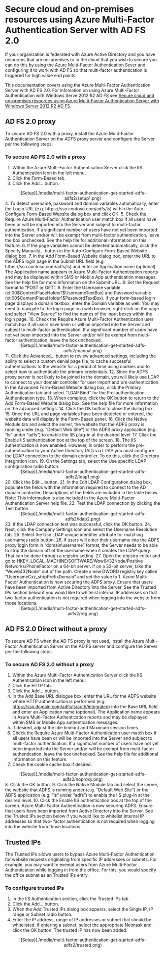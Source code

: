 <properties 
	pageTitle="Secure cloud and on-premises resources using Azure Multi-Factor Authentication Server with AD FS 2.0" 
	description="This is the Azure Multi-Factor authentication page that describes how to get started with Azure MFA and AD FS 2.0." 
	services="multi-factor-authentication" 
	documentationCenter="" 
	authors="billmath" 
	manager="stevenpo" 
	editor="curtland"/>

<tags
	ms.service="multi-factor-authentication"
	ms.date="11/19/2015"
	wacn.date=""/>
# Secure cloud and on-premises resources using Azure Multi-Factor Authentication Server with AD FS 2.0

If your organization is federated with Azure Active Directory and you have resources that are on-premises or in the cloud that you wish to secure you can do this by using the Azure Multi-Factor Authentication Sever and configuring it to work with AD FS so that multi-factor authentication is triggered for high value end points.

This documentation covers using the Azure Multi-Factor Authentication Server with AD FS 2.0.  For infomation on using Azure Multi-Factor Authentication with Windows Serve 2012 R2 AD FS see [Secure cloud and on-premises resources using Azure Multi-Factor Authentication Server with Windows Server 2012 R2 AD FS](/documentation/articles/multi-factor-authentication-get-started-adfs-w2k12).


## AD FS 2.0 proxy
To secure AD FS 2.0 with a proxy, install the Azure Multi-Factor Authentication Server on the ADFS proxy server and configure the Server per the following steps. 

### To secure AD FS 2.0 with a proxy

1. Within the Azure Multi-Factor Authentication Server click the IIS Authentication icon in the left menu.
2. Click the Form-Based tab.
3. Click the Add… button.
<center>![Setup](./media/multi-factor-authentication-get-started-adfs-adfs2/setup1.png)</center>
4. To detect username, password and domain variables automatically, enter the Login URL (e.g. https://sso.contoso.com/adfs/ls) within the Auto-Configure Form-Based Website dialog box and click OK.
5. Check the Require Azure Multi-Factor Authentication user match box if all users have been or will be imported into the Server and subject to multi-factor authentication. If a significant number of users have not yet been imported into the Server and/or will be exempt from multi-factor authentication, leave the box unchecked. See the help file for additional information on this feature.
6. If the page variables cannot be detected automatically, click the Specify Manually… button in the Auto-Configure Form-Based Website dialog box.
7. In the Add Form-Based Website dialog box, enter the URL to the ADFS login page in the Submit URL field (e.g. https://sso.contoso.com/adfs/ls) and enter an Application name (optional). The Application name appears in Azure Multi-Factor Authentication reports and may be displayed within SMS or Mobile App authentication messages. See the help file for more information on the Submit URL.
8. Set the Request format to “POST or GET”.
9. Enter the Username variable (ctl00$ContentPlaceHolder1$UsernameTextBox) and Password variable (ctl00$ContentPlaceHolder1$PasswordTextBox). If your form-based login page displays a domain textbox, enter the Domain variable as well. You may need to navigate to the login page in a web browser, right-click on the page and select “View Source” to find the names of the input boxes within the login page.
10. Check the Require Azure Multi-Factor Authentication user match box if all users have been or will be imported into the Server and subject to multi-factor authentication. If a significant number of users have not yet been imported into the Server and/or will be exempt from multi-factor authentication, leave the box unchecked.
<center>![Setup](./media/multi-factor-authentication-get-started-adfs-adfs2/manual.png)</center>
11. Click the Advanced… button to review advanced settings, including the ability to select a custom denial page file, to cache successful authentications to the website for a period of time using cookies and to select how to authenticate the primary credentials.
12. Since the ADFS proxy server is not likely to be joined to the domain, you will likely use LDAP to connect to your domain controller for user import and pre-authentication. In the Advanced Form-Based Website dialog box, click the Primary Authentication tab and select “LDAP Bind” for the Pre-authentication Authentication type.
13. When complete, click the OK button to return to the Add Form-Based Website dialog box. See the help file for more information on the advanced settings.
14. Click the OK button to close the dialog box.
15. Once the URL and page variables have been detected or entered, the website data will display in the Form-Based panel.
16. Click the Native Module tab and select the server, the website that the ADFS proxy is running under (e.g. “Default Web Site”) or the ADFS proxy application (e.g. “ls” under “adfs”) to enable the IIS plug-in at the desired level.
17. Click the Enable IIS authentication box at the top of the screen.
18. The IIS authentication is now enabled. However, in order to perform the pre-authentication to your Active Directory (AD) via LDAP you must configure the LDAP connection to the domain controller. To do this, click the Directory Integration icon.
19. On the Settings tab, select the Use specific LDAP configuration radio button.
<center>![Setup](./media/multi-factor-authentication-get-started-adfs-adfs2/ldap1.png)</center>
20. Click the Edit… button.
21. In the Edit LDAP Configuration dialog box, populate the fields with the information required to connect to the AD domain controller. Descriptions of the fields are included in the table below. Note: This information is also included in the Azure Multi-Factor Authentication Server help file.
22. Test the LDAP connection by clicking the Test button.
<center>![Setup](./media/multi-factor-authentication-get-started-adfs-adfs2/ldap2.png)</center>
23. If the LDAP connection test was successful, click the OK button.
24. Next, click the Company Settings icon and select the Username Resolution tab.
25. Select the Use LDAP unique identifier attribute for matching usernames radio button.
26. If users will enter their username into the ADFS proxy login form in “domain\username” format, the Server needs to be able to strip the domain off of the username when it creates the LDAP query. That can be done through a registry setting.
27. Open the registry editor and go to HKEY_LOCAL_MACHINE/SOFTWARE/Wow6432Node/Positive Networks/PhoneFactor on a 64-bit server. If on a 32-bit server, take the “Wow6432Node” out of the path. Create a new DWORD registry key called “UsernameCxz_stripPrefixDomain” and set the value to 1. Azure Multi-Factor Authentication is now securing the ADFS proxy. Ensure that users have been imported from Active Directory into the Server. See the Trusted IPs section below if you would like to whitelist internal IP addresses so that two-factor authentication is not required when logging into the website from those locations.

<center>![Setup](./media/multi-factor-authentication-get-started-adfs-adfs2/reg.png)</center>

## AD FS 2.0 Direct without a proxy

To secure AD FS when the AD FS proxy is not used, install the Azure Multi-Factor Authentication Server on the AD FS server and configure the Server per the following steps. 

### To secure AD FS 2.0 without a proxy
1. Within the Azure Multi-Factor Authentication Server click the IIS Authentication icon in the left menu.
2. Click the HTTP tab.
3. Click the Add… button.
4. In the Add Base URL dialogue box, enter the URL for the ADFS website where HTTP authentication is performed (e.g. https://sso.domain.com/adfs/ls/auth/integrated) into the Base URL field and enter an Application name (optional). The Application name appears in Azure Multi-Factor Authentication reports and may be displayed within SMS or Mobile App authentication messages.
5. If desired, adjust the Idle timeout and Maximum session times.
6. Check the Require Azure Multi-Factor Authentication user match box if all users have been or will be imported into the Server and subject to multi-factor authentication. If a significant number of users have not yet been imported into the Server and/or will be exempt from multi-factor authentication, leave the box unchecked. See the help file for additional information on this feature.
7. Check the cookie cache box if desired.
<center>![Setup](./media/multi-factor-authentication-get-started-adfs-adfs2/noproxy.png)</center>
8. Click the OK button.
9. Click the Native Module tab and select the server, the website that ADFS is running under (e.g. “Default Web Site”) or the ADFS application (e.g. “ls” under “adfs”) to enable the IIS plug-in at the desired level.
10. Click the Enable IIS authentication box at the top of the screen. Azure Multi-Factor Authentication is now securing ADFS. Ensure that users have been imported from Active Directory into the Server. See the Trusted IPs section below if you would like to whitelist internal IP addresses so that two- factor authentication is not required when logging into the website from those locations.


## Trusted IPs
The Trusted IPs allows users to bypass Azure Multi-Factor Authentication for website requests originating from specific IP addresses or subnets. For example, you may want to exempt users from Azure Multi-Factor Authentication while logging in from the office. For this, you would specify the office subnet as an Trusted IPs entry. 

### To configure trusted IPs


1. In the IIS Authentication section, click the Trusted IPs tab.
1. Click the Add… button.
1. When the Add Trusted IPs dialog box appears, select the Single IP, IP range or Subnet radio button.
1. Enter the IP address, range of IP addresses or subnet that should be whitelisted. If entering a subnet, select the appropriate Netmask and click the OK button. The trusted IP has now been added.


<center>![Setup](./media/multi-factor-authentication-get-started-adfs-adfs2/trusted.png)</center>

 